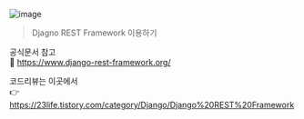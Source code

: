 ![image](https://user-images.githubusercontent.com/64009005/111033699-db398a80-8455-11eb-84aa-dbc447d87d54.png)
> Djagno REST Framework 이용하기<br>

공식문서 참고<br>
📄 https://www.django-rest-framework.org/ <br>

코드리뷰는 이곳에서<br>
👉 https://23life.tistory.com/category/Django/Django%20REST%20Framework <br>
